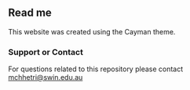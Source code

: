 ## Read me

This website was created using the Cayman theme.

### Support or Contact

For questions related to this repository please contact mchhetri@swin.edu.au 
